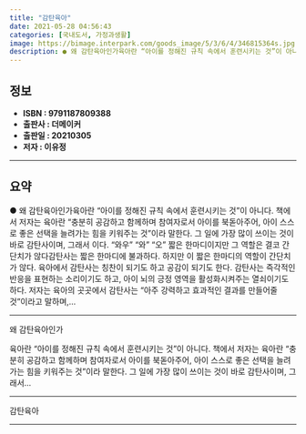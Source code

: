 ```yaml
---
title: "감탄육아"
date: 2021-05-28 04:56:43
categories: [국내도서, 가정과생활]
image: https://bimage.interpark.com/goods_image/5/3/6/4/346815364s.jpg
description: ● 왜 감탄육아인가육아란 “아이를 정해진 규칙 속에서 훈련시키는 것”이 아니다. 책에서 저자는 육아란 “충분히 공감하고 함께하며 참여자로서 아이를 북돋아주어, 아이 스스로 좋은 선택을 늘려가는 힘을 키워주는 것”이라 말한다. 그 일에 가장 많이 쓰이는 것이 바로 감탄사이며, 그래서 이
---
```


## **정보**

- **ISBN : 9791187809388**
- **출판사 : 더메이커**
- **출판일 : 20210305**
- **저자 : 이유정**

------



## **요약**

●  왜 감탄육아인가육아란 “아이를 정해진 규칙 속에서 훈련시키는 것”이 아니다. 책에서 저자는 육아란 “충분히 공감하고 함께하며 참여자로서 아이를 북돋아주어, 아이 스스로 좋은 선택을 늘려가는 힘을 키워주는 것”이라 말한다. 그 일에 가장 많이 쓰이는 것이 바로 감탄사이며, 그래서 이다. “와우” “와” “오” 짧은 한마디이지만 그 역할은 결코 간단치가 않다감탄사는 짧은 한마디에 불과하다. 하지만 이 짧은 한마디의 역할이 간단치가 않다. 육아에서 감탄사는 칭찬이 되기도 하고 공감이 되기도 한다. 감탄사는 즉각적인 반응을 표현하는 소리이기도 하고, 아이 뇌의 긍정 영역을 활성화시켜주는 열쇠이기도 하다. 저자는 육아의 곳곳에서 감탄사는 “아주 강력하고 효과적인 결과를 만들어줄 것”이라고 말하며,...

------

왜 감탄육아인가

육아란 “아이를 정해진 규칙 속에서 훈련시키는 것”이 아니다. 책에서 저자는 육아란 “충분히 공감하고 함께하며 참여자로서 아이를 북돋아주어, 아이 스스로 좋은 선택을 늘려가는 힘을 키워주는 것”이라 말한다. 그 일에 가장 많이 쓰이는 것이 바로 감탄사이며, 그래서... 

------


감탄육아 

------



